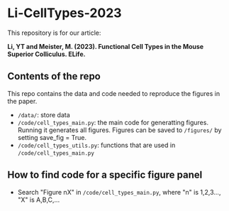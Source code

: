 # Li-CellTypes-2023
This repository is for our article:

**Li, YT and Meister, M. (2023). Functional Cell Types in the Mouse Superior Colliculus. ELife.**
  
## Contents of the repo
This repo contains the data and code needed to reproduce the figures in the paper.
* `/data/`: store data
* `/code/cell_types_main.py`: the main code for generatting figures. Running it generates all figures. Figures can be saved to `/figures/` by setting save_fig = True.
* `/code/cell_types_utils.py`: functions that are used in `/code/cell_types_main.py`


## How to find code for a specific figure panel
* Search "Figure nX" in `/code/cell_types_main.py`, where "n" is 1,2,3..., "X" is A,B,C,...
